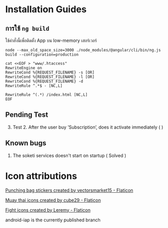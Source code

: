 # Installation Guides


## การใช้ `ng build`
ใช้คำสั่งนี้เพื่อติดตั้ง App บน low-memory เสอร์เวอร์
```shell
node --max_old_space_size=3000 ./node_modules/@angular/cli/bin/ng.js build --configuration=production

cat <<EOF > "www/.htaccess"
RewriteEngine on
RewriteCond %{REQUEST_FILENAME} -s [OR]
RewriteCond %{REQUEST_FILENAME} -l [OR]
RewriteCond %{REQUEST_FILENAME} -d
RewriteRule ^.*$ - [NC,L]

RewriteRule ^(.*) /index.html [NC,L]
EOF

```


## Pending Test

3. Test 2. After the user buy ’Subscription’, does it activate immediately (		)

## Known bugs

1. The soketi services doesn't start on startup ( Solved )


# Icon attributions
<a href="https://www.flaticon.com/free-stickers/punching-bag" title="punching bag stickers">Punching bag stickers created by vectorsmarket15 - Flaticon</a>


<!-- Kick (not used) -->
<a href="https://www.flaticon.com/free-icons/muay-thai" title="muay thai icons">Muay thai icons created by cube29 - Flaticon</a>

<!-- Icons used -->
<a href="https://www.flaticon.com/free-icons/fight" title="fight icons">Fight icons created by Leremy - Flaticon</a>

<!-- Branch -->
android-iap is the currently published branch
